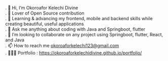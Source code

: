 . 👋 Hi, I’m Okoroafor Kelechi Divine</br>
. 👀 Lover of Open Source contribution</br>
. 🤍 Learning & advancing my frontend, mobile and backend skills while creating beautiful, useful applications</br>
. 🌱 Ask me anything about coding with Java and Springboot, flutter</br>
. 💞️ I’m looking to collaborate on any project using Springboot, flutter, React, and Java</br>
. 📫 How to reach me okoroaforkelechi123@gmail.com</br>
. 👨🏻‍💻 Portfolio : https://okoroaforkelechidivine.github.io/portfolio/
<!---
OkoroaforKelechiDivine/OkoroaforKelechiDivine is a ✨ special ✨ repository because its `README.md` (this file) appears on your GitHub profile.
You can click the Preview link to take a look at your changes.
--->

